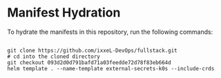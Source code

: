 
# Manifest Hydration

To hydrate the manifests in this repository, run the following commands:

```shell

git clone https://github.com/ixxeL-DevOps/fullstack.git
# cd into the cloned directory
git checkout 093d2d0d791bafd71a03feedde72d78f83eb664d
helm template . --name-template external-secrets-k0s --include-crds
```